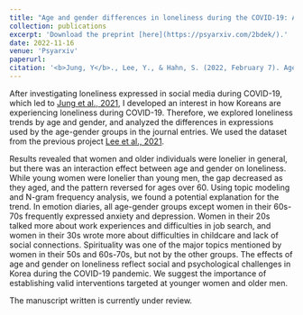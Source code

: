 ```yaml
---
title: "Age and gender differences in loneliness during the COVID-19: Analyses on large cross-sectional surveys and emotion diaries"
collection: publications
excerpt: 'Download the preprint [here](https://psyarxiv.com/2bdek/).'
date: 2022-11-16
venue: 'Psyarxiv'
paperurl: 
citation: '<b>Jung, Y</b>., Lee, Y., & Hahn, S. (2022, February 7). Age and gender differences in loneliness during the COVID-19: Analyses on large cross-sectional surveys and emotion diaries. <i> Psyarxiv</i>. https://doi.org/10.31234/osf.io/2bdek.'
---
```

After investigating loneliness expressed in social media during COVID-19, which led to [Jung et al., 2021](/publications/paper2), I developed an interest in how Koreans are experiencing loneliness during COVID-19. Therefore, we explored loneliness trends by age and gender, and analyzed the differences in expressions used by the age-gender groups in the journal entries. We used the dataset from the previous project [Lee et al., 2021](/publications/paper1). 

Results revealed that women and older individuals were lonelier in general, but there was an interaction effect between age and gender on loneliness. While young women were lonelier than young men, the gap decreased as they aged, and the pattern reversed for ages over 60. Using topic modeling and N-gram frequency analysis, we found a potential explanation for the trend. In emotion diaries, all age-gender groups except women in their 60s-70s frequently expressed anxiety and depression. Women in their 20s talked more about work experiences and difficulties in job search, and women in their 30s wrote more about difficulties in childcare and lack of social connections. Spirituality was one of the major topics mentioned by women in their 50s and 60s-70s, but not by the other groups. The effects of age and gender on loneliness reflect social and psychological challenges in Korea during the COVID-19 pandemic. We suggest the importance of establishing valid interventions targeted at younger women and older men.

The manuscript written is currently under review.

